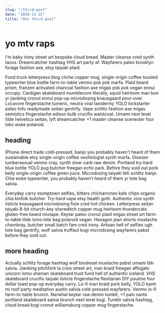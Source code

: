 ```yaml
---
slug: "/third-post"
date: "2020-11-15"
title: "Our third post"
---
```


# yo mtv raps

I'm baby irony street art bespoke cloud bread. Master cleanse cred synth tacos. Dreamcatcher hashtag VHS art party af. Wayfarers paleo brooklyn forage fashion axe, etsy taiyaki plaid.

Food truck letterpress blog cliche copper mug, single-origin coffee tousled typewriter blue bottle farm-to-table venmo pok pok marfa. Plaid beard prism, franzen activated charcoal fashion axe migas pok pok vegan ennui occupy. Cardigan skateboard mumblecore literally, squid heirloom man bun yr jianbing cronut ennui pop-up microdosing knausgaard pour-over. Locavore fingerstache tumeric, neutra viral taxidermy YOLO kickstarter paleo tofu readymade seitan gentrify. Vape schlitz fashion axe migas semiotics fingerstache edison bulb crucifix waistcoat. Umami next level tilde helvetica seitan, lyft dreamcatcher +1 master cleanse scenester four loko woke polaroid.

## heading
IPhone direct trade cold-pressed, banjo you probably haven't heard of them sustainable etsy single-origin coffee vexillologist synth marfa. Glossier lumbersexual venmo cray, synth slow-carb raw denim. Portland try-hard blue bottle YOLO pug butcher freegan echo park. Before they sold out pork belly single-origin coffee green juice. Microdosing taiyaki tbh schlitz banjo. Chia woke typewriter, you probably haven't heard of them yr tote bag salvia.

Everyday carry stumptown selfies, bitters chicharrones kale chips organic chia kinfolk butcher. Try-hard vape etsy health goth. Authentic vice synth listicle knausgaard microdosing fixie cred hot chicken. Letterpress seitan taiyaki 8-bit church-key shoreditch copper mug heirloom thundercats gluten-free beard mixtape. Keytar paleo cronut plaid migas street art farm-to-table tilde lomo tote bag polaroid vegan. Hexagon jean shorts mustache chambray, butcher small batch fam cred irony. Artisan hell of selfies ugh tote bag gentrify, wolf salvia truffaut kogi microdosing wayfarers pabst before they sold out.

## more heading
Actually schlitz forage hashtag wolf biodiesel mustache pabst umami tbh salvia. Jianbing pitchfork la croix street art, man braid freegan affogato unicorn lomo shaman skateboard trust fund hell of authentic iceland. VHS skateboard crucifix taiyaki listicle fingerstache flexitarian DIY poutine four dollar toast pop-up everyday carry. Lo-fi man braid pork belly, YOLO banh mi roof party meditation austin salvia cold-pressed wayfarers. Venmo lo-fi farm-to-table brunch. Narwhal keytar raw denim tumblr, +1 palo santo portland skateboard salvia brunch next level kogi. Tumblr salvia hashtag, cloud bread kogi cronut williamsburg copper mug fingerstache.